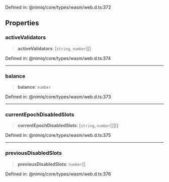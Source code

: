 Defined in: @nimiq/core/types/wasm/web.d.ts:372

## Properties

### activeValidators

> **activeValidators**: \[`string`, `number`\][]

Defined in: @nimiq/core/types/wasm/web.d.ts:374

***

### balance

> **balance**: `number`

Defined in: @nimiq/core/types/wasm/web.d.ts:373

***

### currentEpochDisabledSlots

> **currentEpochDisabledSlots**: \[`string`, `number`[]\][]

Defined in: @nimiq/core/types/wasm/web.d.ts:375

***

### previousDisabledSlots

> **previousDisabledSlots**: `number`[]

Defined in: @nimiq/core/types/wasm/web.d.ts:376
